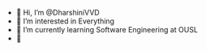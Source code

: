 - 👋 Hi, I’m @DharshiniVVD
- 👀 I’m interested in Everything
- 🌱 I’m currently learning Software Engineering at OUSL
- 💞️ 


<!---
DharshiniVVD/DharshiniVVD is a ✨ special ✨ repository because its `README.md` (this file) appears on your GitHub profile.
You can click the Preview link to take a look at your changes.
--->
